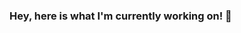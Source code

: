 ### Hey, here is what I'm currently working on! 👋

<!--
**sree12335/sree12335** is a ✨ _special_ ✨ repository because its `README.md` (this file) appears on your GitHub profile.

Here are some ideas to get you started:

- 🔭 I’m currently working with Amazon
- 🌱 I’m currently learning Machine learning
- 👯 I’m looking to collaborate on data science projects
- 📫 How to reach me: https://www.linkedin.com/in/sreelal-b-b69b52119/
-->

